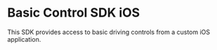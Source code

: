 Basic Control SDK iOS
=====================

This SDK provides access to basic driving controls from a custom iOS application.

